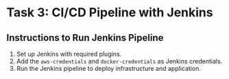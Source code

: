 # Task 3: CI/CD Pipeline with Jenkins

## Instructions to Run Jenkins Pipeline
1. Set up Jenkins with required plugins.
2. Add the `aws-credentials` and `docker-credentials` as Jenkins credentials.
3. Run the Jenkins pipeline to deploy infrastructure and application.